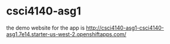 # csci4140-asg1
the demo website for the app is http://csci4140-asg1-csci4140-asg1.7e14.starter-us-west-2.openshiftapps.com/
